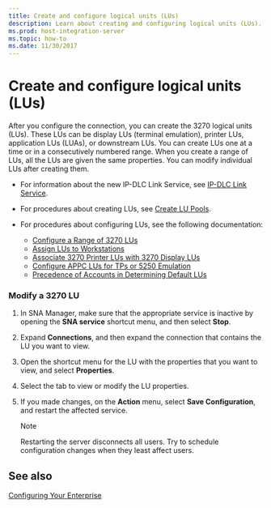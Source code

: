 ```yaml
---
title: Create and configure logical units (LUs)
description: Learn about creating and configuring logical units (LUs).
ms.prod: host-integration-server
ms.topic: how-to
ms.date: 11/30/2017
---
```


# Create and configure logical units (LUs)

After you configure the connection, you can create the 3270 logical units (LUs). These LUs can be display LUs (terminal emulation), printer LUs, application LUs (LUAs), or downstream LUs. You can create LUs one at a time or in a consecutively numbered range. When you create a range of LUs, all the LUs are given the same properties. You can modify individual LUs after creating them.

- For information about the new IP-DLC Link Service, see [IP-DLC Link Service](./ip-dlc-link-service2.md).  

- For procedures about creating LUs, see [Create LU Pools](how-to-create-lu-pools1.md).

- For procedures about configuring LUs, see the following documentation:

  - [Configure a Range of 3270 LUs](../core/how-to-configure-a-range-of-3270-lus2.md)
  - [Assign LUs to Workstations](../core/how-to-assign-lus-to-workstations1.md)
  - [Associate 3270 Printer LUs with 3270 Display LUs](../core/how-to-associate-3270-printer-lus-with-3270-display-lus2.md)
  - [Configure APPC LUs for TPs or 5250 Emulation](../core/how-to-configure-appc-lus-for-tps-or-5250-emulation2.md)
  - [Precedence of Accounts in Determining Default LUs](../core/precedence-of-accounts-in-determining-default-lus2.md)

### Modify a 3270 LU

1.  In SNA Manager, make sure that the appropriate service is inactive by opening the **SNA service** shortcut menu, and then select **Stop**.  
  
1.  Expand **Connections**, and then expand the connection that contains the LU you want to view.

1.  Open the shortcut menu for the LU with the properties that you want to view, and select **Properties**.

1.  Select the tab to view or modify the LU properties.

1.  If you made changes, on the **Action** menu, select **Save Configuration**, and restart the affected service.

    > [!NOTE]
    >
    > Restarting the server disconnects all users. Try to schedule configuration changes when they least affect users.  
  
## See also

[Configuring Your Enterprise](../core/configuring-your-enterprise1.md)
